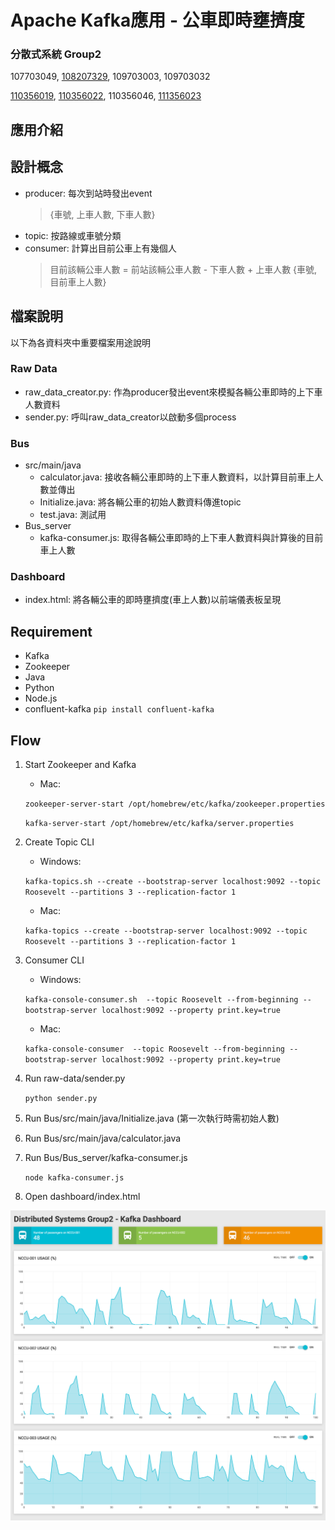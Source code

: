 # Apache Kafka應用 - 公車即時壅擠度

### 分散式系統 Group2

107703049, [108207329](https://github.com/xoxonut), 109703003, 109703032

[110356019](https://github.com/YiChingLLin), [110356022](https://github.com/dabaoku), 110356046, [111356023](https://github.com/106306067)

## 應用介紹


## 設計概念
- producer: 每次到站時發出event
    > {車號, 上車人數, 下車人數}
- topic: 按路線或車號分類
- consumer: 計算出目前公車上有幾個人 
    > 目前該輛公車人數 = 前站該輛公車人數 - 下車人數 + 上車人數
    > {車號, 目前車上人數}

## 檔案說明
以下為各資料夾中重要檔案用途說明
### Raw Data
- raw_data_creator.py: 作為producer發出event來模擬各輛公車即時的上下車人數資料
- sender.py: 呼叫raw_data_creator以啟動多個process

### Bus
- src/main/java
    - calculator.java: 接收各輛公車即時的上下車人數資料，以計算目前車上人數並傳出
    - Initialize.java: 將各輛公車的初始人數資料傳進topic
    - test.java: 測試用
- Bus_server
    - kafka-consumer.js: 取得各輛公車即時的上下車人數資料與計算後的目前車上人數

### Dashboard
- index.html: 將各輛公車的即時壅擠度(車上人數)以前端儀表板呈現

## Requirement
- Kafka
- Zookeeper
- Java
- Python
- Node.js
- confluent-kafka `pip install confluent-kafka`

## Flow
1. Start Zookeeper and Kafka
    - Mac: 

    `zookeeper-server-start /opt/homebrew/etc/kafka/zookeeper.properties`

    `kafka-server-start /opt/homebrew/etc/kafka/server.properties`

2. Create Topic CLI
    - Windows: 

    `kafka-topics.sh --create --bootstrap-server localhost:9092 --topic Roosevelt --partitions 3 --replication-factor 1`

    - Mac: 

    `kafka-topics --create --bootstrap-server localhost:9092 --topic Roosevelt --partitions 3 --replication-factor 1`

3. Consumer CLI
    - Windows: 
    
    `kafka-console-consumer.sh  --topic Roosevelt --from-beginning --bootstrap-server localhost:9092 --property print.key=true`

    - Mac: 
    
    `kafka-console-consumer  --topic Roosevelt --from-beginning --bootstrap-server localhost:9092 --property print.key=true`

4. Run raw-data/sender.py

    `python sender.py`

5. Run Bus/src/main/java/Initialize.java (第一次執行時需初始人數)
6. Run Bus/src/main/java/calculator.java
7. Run Bus/Bus_server/kafka-consumer.js

    `node kafka-consumer.js`

8. Open dashboard/index.html

![image](https://github.com/YiChingLLin/DistributedSystems_Group2/blob/readme/img/screencapture-dashboard.png)